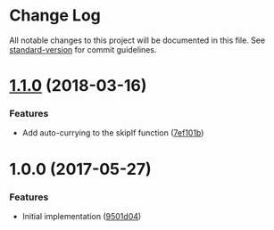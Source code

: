 # Change Log

All notable changes to this project will be documented in this file. See [standard-version](https://github.com/conventional-changelog/standard-version) for commit guidelines.

<a name="1.1.0"></a>
# [1.1.0](https://github.com/relekang/skip-if/compare/v1.0.0...v1.1.0) (2018-03-16)


### Features

* Add auto-currying to the skipIf function ([7ef101b](https://github.com/relekang/skip-if/commit/7ef101b))



<a name="1.0.0"></a>
# 1.0.0 (2017-05-27)


### Features

* Initial implementation ([9501d04](https://github.com/relekang/skip-if/commit/9501d04))
